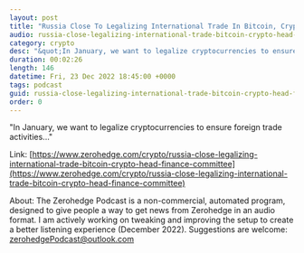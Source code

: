 ```yaml
---
layout: post
title: "Russia Close To Legalizing International Trade In Bitcoin, Crypto: Head Of Finance Committee"
audio: russia-close-legalizing-international-trade-bitcoin-crypto-head-finance-committee-0
category: crypto
desc: "&quot;In January, we want to legalize cryptocurrencies to ensure foreign trade activities...&quot;"
duration: 00:02:26
length: 146
datetime: Fri, 23 Dec 2022 18:45:00 +0000
tags: podcast
guid: russia-close-legalizing-international-trade-bitcoin-crypto-head-finance-committee-0
order: 0
---
```

&quot;In January, we want to legalize cryptocurrencies to ensure foreign trade activities...&quot;

Link: [https://www.zerohedge.com/crypto/russia-close-legalizing-international-trade-bitcoin-crypto-head-finance-committee](https://www.zerohedge.com/crypto/russia-close-legalizing-international-trade-bitcoin-crypto-head-finance-committee)

About: The Zerohedge Podcast is a non-commercial, automated program, designed to give people a way to get news from Zerohedge in an audio format.  I am actively working on tweaking and improving the setup to create a better listening experience (December 2022).  Suggestions are welcome: [zerohedgePodcast@outlook.com](mailto:zerohedgePodcast@outlook.com)